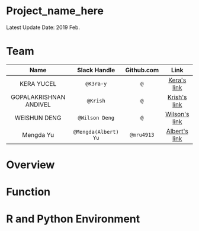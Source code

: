 # Project_name_here

Latest Update Date: 2019 Feb.

# Team

| Name  | Slack Handle | Github.com | Link |
| :------: | :---: | :----------: | :---: |
| KERA YUCEL | `@K3ra-y` | `@` | [Kera's link](https://github.com/K3ra-y/DSCI524_lab03_group15)|
| GOPALAKRISHNAN ANDIVEL | `@Krish` | `@` | [Krish's link](https://github.com/Gopsathvik/DSCI524_lab03_group15)|
| WEISHUN DENG | `@Wilson Deng` | `@` | [Wilson's link]()|
| Mengda Yu | `@Mengda(Albert) Yu` | `@mru4913` | [Albert's link](https://github.com/mru4913/DSCI524_lab03_group15) |

# Overview



# Function



# R and Python Environment
